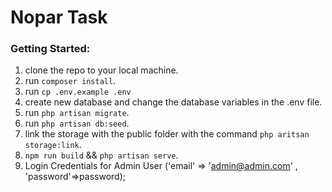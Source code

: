 # Nopar Task

### Getting Started:

1. clone the repo to your local machine.
2. run `composer install`.
3. run `cp .env.example .env`
4. create new database and change the database variables in the .env file.
5. run `php artisan migrate`.
6. run `php artisan db:seed`.
7. link the storage with the public folder with the command `php aritsan storage:link`.
8. `npm run build` && `php artisan serve`.
9. Login Credentials for Admin User ('email' => 'admin@admin.com' , 'password'=>password);


